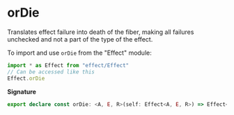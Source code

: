 # orDie

Translates effect failure into death of the fiber, making all failures
unchecked and not a part of the type of the effect.

To import and use `orDie` from the "Effect" module:

```ts
import * as Effect from "effect/Effect"
// Can be accessed like this
Effect.orDie
```

**Signature**

```ts
export declare const orDie: <A, E, R>(self: Effect<A, E, R>) => Effect<A, never, R>
```
